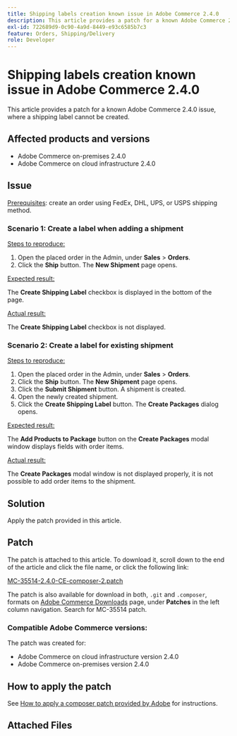 ```yaml
---
title: Shipping labels creation known issue in Adobe Commerce 2.4.0
description: This article provides a patch for a known Adobe Commerce 2.4.0 issue, where a shipping label cannot be created.
exl-id: 722689d9-0c90-4a9d-8449-e93c6585b7c3
feature: Orders, Shipping/Delivery
role: Developer
---
```

# Shipping labels creation known issue in Adobe Commerce 2.4.0

This article provides a patch for a known Adobe Commerce 2.4.0 issue, where a shipping label cannot be created.

## Affected products and versions

* Adobe Commerce on-premises 2.4.0
* Adobe Commerce on cloud infrastructure 2.4.0

## Issue

 <u>Prerequisites</u>: create an order using FedEx, DHL, UPS, or USPS shipping method.

### Scenario 1: Create a label when adding a shipment

 <u>Steps to reproduce:</u>

1. Open the placed order in the Admin, under **Sales** > **Orders**.
1. Click the **Ship** button. The **New Shipment** page opens.

 <u>Expected result:</u>

The **Create Shipping Label** checkbox is displayed in the bottom of the page.

 <u>Actual result:</u>

The **Create Shipping Label** checkbox is not displayed.

### Scenario 2: Create a label for existing shipment

 <u>Steps to reproduce:</u>

1. Open the placed order in the Admin, under **Sales** > **Orders**.
1. Click the **Ship** button. The **New Shipment** page opens.
1. Click the **Submit Shipment** button. A shipment is created.
1. Open the newly created shipment.
1. Click the **Create Shipping Label** button. The **Create Packages** dialog opens.

 <u>Expected result:</u>

The **Add Products to Package** button on the **Create Packages** modal window displays fields with order items.

 <u>Actual result:</u>

The **Create Packages** modal window is not displayed properly, it is not possible to add order items to the shipment.

## Solution

Apply the patch provided in this article.

## Patch

The patch is attached to this article. To download it, scroll down to the end of the article and click the file name, or click the following link:

 [MC-35514-2.4.0-CE-composer-2.patch](assets/MC-35514-2.4.0-CE-composer-2.patch.zip)

The patch is also available for download in both, `.git` and `.composer`, formats on [Adobe Commerce Downloads](https://magento.com/tech-resources/download) page, under **Patches** in the left column navigation. Search for MC-35514 patch.

### Compatible Adobe Commerce versions:

The patch was created for:

* Adobe Commerce on cloud infrastructure version 2.4.0
* Adobe Commerce on-premises version 2.4.0

## How to apply the patch

See [How to apply a composer patch provided by Adobe](/help/how-to/general/how-to-apply-a-composer-patch-provided-by-magento.md) for instructions.

## Attached Files
